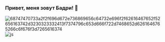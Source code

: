 ### Привет, меня зовут Бадри! 👋


![68747470733a2f2f696d672e736869656c64732e696f2f62616467652f52656163742d3230323332413f7374796c653d666f722d7468652d6261646765266c6f676f3d7265616374](https://github.com/Badri1390/Badri1390/assets/118565535/bdc31f2f-a68c-4a82-87a3-a77daf48abb6)  ![js](https://github.com/Badri1390/Badri1390/assets/118565535/2198bcaa-5800-40ef-9eb1-7030db5c545f)


